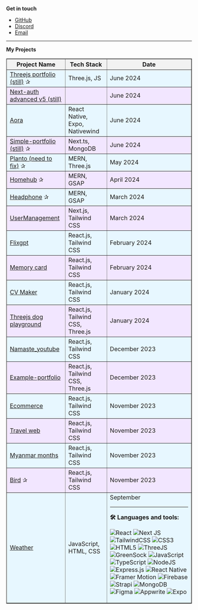 **Get in touch**

- [GitHub](https://github.com/nandarwin19)
- [Discord](https://discord.com/users/nwin04)
- [Email](mailto:nwin20s.1975@gmail.com)

---

**My Projects**

<table border="1">
  <thead>
    <tr style="background-color: #f2f2f2;">
      <th>Project Name</th>
      <th>Tech Stack</th>
      <th>Date</th>
    </tr>
  </thead>
  <tbody>
    <tr style="background-color: #e7f7ff;">
      <td><a href="#">Threejs portfolio (still)</a> ✰</td>
      <td>Three.js, JS</td>
      <td>June 2024</td>
    </tr>
    <tr style="background-color: #f2e6ff;">
      <td><a href="#">Next-auth advanced v5 (still)</a> </td>
      <td></td>
      <td>June 2024</td>
    </tr>
    <tr style="background-color: #e7f7ff;">
      <td><a href="https://github.com/nandarwin19/aora">Aora</a></td>
      <td>React Native, Expo, Nativewind</td>
      <td>June 2024</td>
    </tr>
    <tr style="background-color: #f2e6ff;">
      <td><a href="https://nwin.netlify.app">Simple-portfolio (still)</a> ✰</td>
      <td>Next.ts, MongoDB</td>
      <td>June 2024</td>
    </tr>
    <tr style="background-color: #e7f7ff;">
      <td><a href="https://plant-client.vercel.app">Planto (need to fix)</a> ✰</td>
      <td>MERN, Three.js</td>
      <td>May 2024</td>
    </tr>
    <tr style="background-color: #f2e6ff;">
      <td><a href="https://homehunthub.onrender.com/">Homehub</a> ✰</td>
      <td>MERN, GSAP</td>
      <td>April 2024</td>
    </tr>
    <tr style="background-color: #e7f7ff;">
      <td><a href="https://headphones-nwin-main-7b5hp07uf-nwins-projects-cefa4bac.vercel.app">Headphone</a> ✰</td>
      <td>MERN, GSAP</td>
      <td>March 2024</td>
    </tr>
    <tr style="background-color: #f2e6ff;">
      <td><a href="https://nwin-usermanagement.netlify.app/">UserManagement</a></td>
      <td>Next.js, Tailwind CSS</td>
      <td>March 2024</td>
    </tr>
    <tr style="background-color: #e7f7ff;">
      <td><a href="https://flixgpt-nwin.netlify.app">Flixgpt</a></td>
      <td>React.js, Tailwind CSS</td>
      <td>February 2024</td>
    </tr>
    <tr style="background-color: #f2e6ff;">
      <td><a href="https://65d793ecaacb781f691c85a0--cheery-faun-c966dd.netlify.app/">Memory card</a></td>
      <td>React.js, Tailwind CSS</td>
      <td>February 2024</td>
    </tr>
    <tr style="background-color: #e7f7ff;">
      <td><a href="https://65ae299a31747e078735960d--luxury-madeleine-fc7e9c.netlify.app">CV Maker</a></td>
      <td>React.js, Tailwind CSS</td>
      <td>January 2024</td>
    </tr>
    <tr style="background-color: #f2e6ff;">
      <td><a href="https://6592f222b4d60ce2812e62ec--courageous-fairy-a84af4.netlify.app/">Threejs dog playground</a></td>
      <td>React.js, Tailwind CSS, Three.js</td>
      <td>January 2024</td>
    </tr>
    <tr style="background-color: #e7f7ff;">
      <td><a href="https://shimmering-begonia-d854a4.netlify.app/">Namaste_youtube</a></td>
      <td>React.js, Tailwind CSS</td>
      <td>December 2023</td>
    </tr>
    <tr style="background-color: #f2e6ff;">
      <td><a href="https://legendary-granita-8380ae.netlify.app/">Example-portfolio</a></td>
      <td>React.js, Tailwind CSS, Three.js</td>
      <td>December 2023</td>
    </tr>
    <tr style="background-color: #e7f7ff;">
      <td><a href="https://steady-zabaione-ff4f33.netlify.app">Ecommerce</a></td>
      <td>React.js, Tailwind CSS</td>
      <td>November 2023</td>
    </tr>
    <tr style="background-color: #f2e6ff;">
      <td><a href="https://incandescent-torte-cb7f20.netlify.app/">Travel web</a></td>
      <td>React.js, Tailwind CSS</td>
      <td>November 2023</td>
    </tr>
    <tr style="background-color: #e7f7ff;">
      <td><a href="https://65647ef2fbcc753368c6509b--glowing-tiramisu-31f44c.netlify.app/">Myanmar months</a></td>
      <td>React.js, Tailwind CSS</td>
      <td>November 2023</td>
    </tr>
    <tr style="background-color: #f2e6ff;">
      <td><a href="https://birds-n.netlify.app/">Bird</a> ✰</td>
      <td>React.js, Tailwind CSS</td>
      <td>November 2023</td>
    </tr>
    <tr style="background-color: #e7f7ff;">
      <td><a href="https://nwin19.github.io/weather/">Weather</a></td>
      <td>JavaScript, HTML, CSS</td>
      <td>September

---

**🛠 Languages and tools:**

![React](https://img.shields.io/badge/react-%2320232a.svg?style=flat-square&logo=react&logoColor=%2361DAFB)
![Next JS](https://img.shields.io/badge/Next-black?style=flat-square&logo=next.js&logoColor=white)
![TailwindCSS](https://img.shields.io/badge/tailwindcss-%2338B2AC.svg?style=flat-square&logo=tailwind-css&logoColor=white)
![CSS3](https://img.shields.io/badge/css3-%231572B6.svg?style=flat-square&logo=css3&logoColor=white)
![HTML5](https://img.shields.io/badge/html5-%23E34F26.svg?style=flat-square&logo=html5&logoColor=white)
![ThreeJS](https://img.shields.io/badge/ThreeJS-black?style=flat-square&logo=three.js&logoColor=white)
![GreenSock](https://img.shields.io/badge/GreenSock-88CE02?style=flat-square&logo=greensock&logoColor=white)
![JavaScript](https://img.shields.io/badge/javascript-%23323330.svg?style=flat-square&logo=javascript&logoColor=%23F7DF1E)
![TypeScript](https://img.shields.io/badge/typescript-%23007ACC.svg?style=flat-square&logo=typescript&logoColor=white)
![NodeJS](https://img.shields.io/badge/node.js-6DA55F?style=flat-square&logo=node.js&logoColor=white)
![Express.js](https://img.shields.io/badge/express.js-%23404d59.svg?style=flat-square&logo=express&logoColor=%2361DAFB)
![React Native](https://img.shields.io/badge/react_native-%2320232a.svg?style=flat-square&logo=react&logoColor=%2361DAFB)
![Framer Motion](https://img.shields.io/badge/Framer-black?style=flat-square&logo=framer&logoColor=blue)
![Firebase](https://img.shields.io/badge/Firebase-039BE5?style=flat-square&logo=Firebase&logoColor=white)
![Strapi](https://img.shields.io/badge/Strapi-%232E7EEA.svg?style=flat-square&logo=strapi&logoColor=white)
![MongoDB](https://img.shields.io/badge/MongoDB-%234ea94b.svg?style=flat-square&logo=mongodb&logoColor=white)
![Figma](https://img.shields.io/badge/figma-%23F24E1E.svg?style=flat-square&logo=figma&logoColor=white)
![Appwrite](https://img.shields.io/badge/Appwrite-0052CC?style=flat-square&logo=appwrite&logoColor=white)
![Expo](https://img.shields.io/badge/expo-1C1E24?style=flat-square&logo=expo&logoColor=white)
